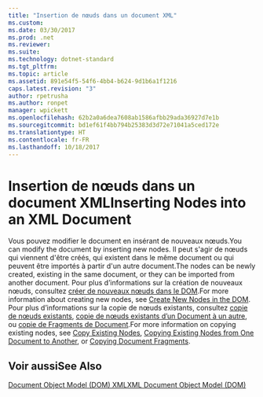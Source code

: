 ```yaml
---
title: "Insertion de nœuds dans un document XML"
ms.custom: 
ms.date: 03/30/2017
ms.prod: .net
ms.reviewer: 
ms.suite: 
ms.technology: dotnet-standard
ms.tgt_pltfrm: 
ms.topic: article
ms.assetid: 891e54f5-54f6-4bb4-b624-9d1b6a1f1216
caps.latest.revision: "3"
author: rpetrusha
ms.author: ronpet
manager: wpickett
ms.openlocfilehash: 62b2a0a6dea7608ab1586afbb29ada36927d7e1b
ms.sourcegitcommit: bd1ef61f4bb794b25383d3d72e71041a5ced172e
ms.translationtype: HT
ms.contentlocale: fr-FR
ms.lasthandoff: 10/18/2017
---
```

# <a name="inserting-nodes-into-an-xml-document"></a><span data-ttu-id="5d2a1-102">Insertion de nœuds dans un document XML</span><span class="sxs-lookup"><span data-stu-id="5d2a1-102">Inserting Nodes into an XML Document</span></span>
<span data-ttu-id="5d2a1-103">Vous pouvez modifier le document en insérant de nouveaux nœuds.</span><span class="sxs-lookup"><span data-stu-id="5d2a1-103">You can modify the document by inserting new nodes.</span></span> <span data-ttu-id="5d2a1-104">Il peut s'agir de nœuds qui viennent d'être créés, qui existent dans le même document ou qui peuvent être importés à partir d'un autre document.</span><span class="sxs-lookup"><span data-stu-id="5d2a1-104">The nodes can be newly created, existing in the same document, or they can be imported from another document.</span></span> <span data-ttu-id="5d2a1-105">Pour plus d’informations sur la création de nouveaux nœuds, consultez [créer de nouveaux nœuds dans le DOM](../../../../docs/standard/data/xml/create-new-nodes-in-the-dom.md).</span><span class="sxs-lookup"><span data-stu-id="5d2a1-105">For more information about creating new nodes, see [Create New Nodes in the DOM](../../../../docs/standard/data/xml/create-new-nodes-in-the-dom.md).</span></span> <span data-ttu-id="5d2a1-106">Pour plus d’informations sur la copie de nœuds existants, consultez [copie de nœuds existants](../../../../docs/standard/data/xml/copy-existing-nodes.md), [copie de nœuds existants d’un Document à un autre](../../../../docs/standard/data/xml/copying-existing-nodes-from-one-document-to-another.md), ou [copie de Fragments de Document](../../../../docs/standard/data/xml/copying-document-fragments.md).</span><span class="sxs-lookup"><span data-stu-id="5d2a1-106">For more information on copying existing nodes, see [Copy Existing Nodes](../../../../docs/standard/data/xml/copy-existing-nodes.md), [Copying Existing Nodes from One Document to Another](../../../../docs/standard/data/xml/copying-existing-nodes-from-one-document-to-another.md), or [Copying Document Fragments](../../../../docs/standard/data/xml/copying-document-fragments.md).</span></span>  
  
## <a name="see-also"></a><span data-ttu-id="5d2a1-107">Voir aussi</span><span class="sxs-lookup"><span data-stu-id="5d2a1-107">See Also</span></span>  
 [<span data-ttu-id="5d2a1-108">Document Object Model (DOM) XML</span><span class="sxs-lookup"><span data-stu-id="5d2a1-108">XML Document Object Model (DOM)</span></span>](../../../../docs/standard/data/xml/xml-document-object-model-dom.md)
